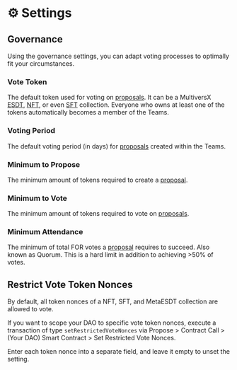 # ⚙️ Settings

## Governance

Using the governance settings, you can adapt voting processes to optimally fit your circumstances.

### Vote Token

The default token used for voting on [proposals](./overview.md#propose). It can be a MultiversX [ESDT](https://docs.multiversx.com/tokens/esdt-tokens), [NFT](https://docs.multiversx.com/tokens/nft-tokens/#nft-and-sft), or even [SFT](https://docs.multiversx.com/tokens/nft-tokens/#nft-and-sft) collection. Everyone who owns at least one of the tokens automatically becomes a member of the Teams.

### Voting Period

The default voting period (in days) for [proposals](./overview.md#propose) created within the Teams.

### Minimum to Propose

The minimum amount of tokens required to create a [proposal](./overview.md#propose).

### Minimum to Vote

The minimum amount of tokens required to vote on [proposals](./overview.md#propose).

### Minimum Attendance

The minimum of total FOR votes a [proposal](./overview.md#propose) requires to succeed. Also known as Quorum. This is a hard limit in addition to achieving >50% of votes.

## Restrict Vote Token Nonces

By default, all token nonces of a NFT, SFT, and MetaESDT collection are allowed to vote.

If you want to scope your DAO to specific vote token nonces, execute a transaction of type `setRestrictedVoteNonces` via Propose > Contract Call > (Your DAO) Smart Contract > Set Restricted Vote Nonces.

Enter each token nonce into a separate field, and leave it empty to unset the setting.
